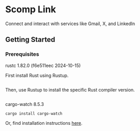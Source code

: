 # Scomp Link
Connect and interact with services like Gmail, X, and LinkedIn

## Getting Started
### Prerequisites
rustc 1.82.0 (f6e511eec 2024-10-15)

First install Rust using Rustup.
```
```

Then, use Rustup to install the specific Rust compiler version.
```
```

cargo-watch 8.5.3
```
cargo install cargo-watch
```
Or, find installation instructions [here](https://crates.io/crates/cargo-watch).

